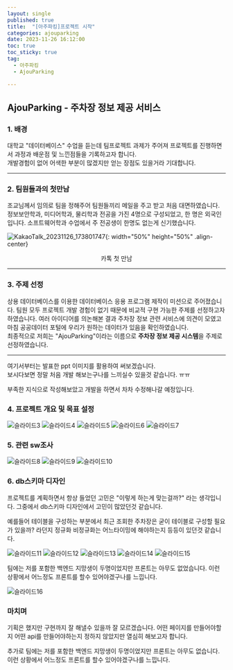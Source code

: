 ```yaml
---
layout: single
published: true
title:  "[아주파킹]프로젝트 시작"
categories: ajouparking
date: 2023-11-26 16:12:00
toc: true
toc_sticky: true
tag:   
  - 아주파킹
  - AjouParking

---
```


## AjouParking - 주차장 정보 제공 서비스


### 1. 배경

대학교 "데이터베이스" 수업을 듣는데 팀프로젝트 과제가 주어져 프로젝트를 진행하면서 과정과 배운점 및 느낀점들을 기록하고자 합니다.  
개발경험이 없어 어색한 부분이 많겠지만 얻는 장점도 있을거라 기대합니다.

----------------

### 2. 팀원들과의 첫만남

조교님께서 임의로 팀을 정해주어 팀원들끼리 메일을 주고 받고 처음 대면하였습니다.  
정보보안학과, 미디어학과, 물리학과 전공을 가진 4명으로 구성되었고, 한 명은 외국인입니다. 소프트웨어학과 수업에서 주 전공생이 한명도 없는게 신기했습니다.  

![KakaoTalk_20231126_173801747](https://github.com/BaxDailyGit/BaxDailyGit.github.io/assets/99312529/98a1dfff-b41c-4e5e-9311-48c450e8f068){: width="50%" height="50%" .align-center}

<center>카톡 첫 만남</center>

----------------

### 3. 주제 선정

상용 데이터베이스를 이용한 데이터베이스 응용 프로그램 제작이 미션으로 주어졌습니다. 팀원 모두 프로젝트 개발 경험이 없기 때문에 비교적 구현 가능한 주제를 선정하고자 하였습니다.  여러 아이디어를 의논해본 결과 주차장 정보 관련 서비스에 의견이 모였고 마침 공공데이터 포털에 우리가 원하는 데이터가 있음을 확인하였습니다.  
최종적으로 저희는 "AjouParking"이라는 이름으로 **주차장 정보 제공 시스템**을 주제로 선정하였습니다.

----------------


여기서부터는 발표한 ppt 이미지를 활용하여 써보겠습니다.  
보시다보면 정말 처음 개발 해보는구나를 느끼실수 있을것 같습니다. ㅠㅠ  

부족한 지식으로 작성해보았고 개발을 하면서 차차 수정해나갈 예정입니다.  

### 4. 프로젝트 개요 및 목표 설정

![슬라이드3](https://github.com/BaxDailyGit/BaxDailyGit.github.io/assets/99312529/9476dd9a-238f-450c-87ec-2b9ed384be84)
![슬라이드4](https://github.com/BaxDailyGit/BaxDailyGit.github.io/assets/99312529/e60261d8-dddd-493a-a0d1-2fbfc57e965d)
![슬라이드5](https://github.com/BaxDailyGit/BaxDailyGit.github.io/assets/99312529/e5c75f68-db2c-4d32-993b-88216f46d24a)
![슬라이드6](https://github.com/BaxDailyGit/BaxDailyGit.github.io/assets/99312529/3eb90d4b-1257-4150-8912-ac4379581de7)
![슬라이드7](https://github.com/BaxDailyGit/BaxDailyGit.github.io/assets/99312529/92a101fd-8080-4c44-8059-50e0e06ed328)

### 5. 관련 sw조사

![슬라이드8](https://github.com/BaxDailyGit/BaxDailyGit.github.io/assets/99312529/e789c928-7726-4a9a-9814-5d58b2b054f0)
![슬라이드9](https://github.com/BaxDailyGit/BaxDailyGit.github.io/assets/99312529/5369eb61-80a1-43f8-9182-d78fbf761776)
![슬라이드10](https://github.com/BaxDailyGit/BaxDailyGit.github.io/assets/99312529/b417f3ef-6bcb-4777-b38f-79c26480aa3f)

### 6. db스키마 디자인 

프로젝트를 계획하면서 항상 들었던 고민은 "이렇게 하는게 맞는걸까?" 라는 생각입니다. 그중에서 db스키마 디자인에서 고민이 많았던것 같습니다.

예를들어 테이블을 구성하는 부분에서 최근 조회한 주차장은 굳이 테이블로 구성할 필요가 있을까? 라던지 정규화 비정규화는 어느타이밍에 해야하는지 등등이 있던것 같습니다.

![슬라이드11](https://github.com/BaxDailyGit/BaxDailyGit.github.io/assets/99312529/a948bc24-7127-48ce-a6a5-f01f44a55aae)
![슬라이드12](https://github.com/BaxDailyGit/BaxDailyGit.github.io/assets/99312529/75948e8e-d943-4c9a-91d4-f2e17d52b442)
![슬라이드13](https://github.com/BaxDailyGit/BaxDailyGit.github.io/assets/99312529/f2948242-97d1-4bd6-b624-6f06e7f1b07f)
![슬라이드14](https://github.com/BaxDailyGit/BaxDailyGit.github.io/assets/99312529/56d8b2f3-8e02-442c-92e6-1da3da1d814d)
![슬라이드15](https://github.com/BaxDailyGit/BaxDailyGit.github.io/assets/99312529/70ef910d-03f8-4fcd-bab4-50a331ebd9a9)

팀에는 저를 포함한 백엔드 지망생이 두명이었지만 프론트는 아무도 없었습니다. 이런 상황에서 어느정도 프론트를 할수 있어야겠구나를 느낍니다.

![슬라이드16](https://github.com/BaxDailyGit/BaxDailyGit.github.io/assets/99312529/6c1ef927-75bd-4647-977c-55506c1fb287)

### 마치며

기획은 했지만 구현까지 잘 해낼수 있을까 잘 모르겠습니다. 어떤 페이지를 만들어야할지 어떤 api를 만들어야하는지 정하지 않았지만 열심히 해보고자 합니다.

추가로 팀에는 저를 포함한 백엔드 지망생이 두명이었지만 프론트는 아무도 없습니다. 이런 상황에서 어느정도 프론트를 할수 있어야겠구나를 느낍니다.

